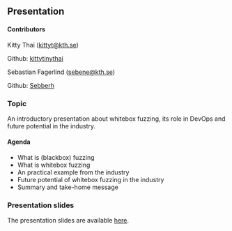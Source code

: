 ## Presentation

#### Contributors
Kitty Thai (kittyt@kth.se)

Github: [kittytinythai](https://github.com/kittytinythai)

Sebastian Fagerlind (sebene@kth.se)

Github: [Sebberh](https://github.com/Sebberh)

### Topic
An introductory presentation about whitebox fuzzing, its role in DevOps and future potential in the industry.

#### Agenda
* What is (blackbox) fuzzing
* What is whitebox fuzzing
* An practical example from the industry
* Future potential of whitebox fuzzing in the industry
* Summary and take-home message

### Presentation slides
The presentation slides are available [here](https://docs.google.com/presentation/d/1OZs4koC_frkFE0DcEIY7-ZF4Ps5pZboEm4S4ugwu8jc/edit?usp=sharing).
